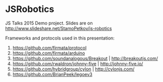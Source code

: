 # JSRobotics
JS Talks 2015 Demo project. Slides are on http://www.slideshare.net/StamoPetkov/js-robotics

Frameworks and protocols used in this presentation:

1. https://github.com/firmata/protocol
2. https://github.com/firmata/arduino
3. https://github.com/soundanalogous/Breakout |  http://breakoutjs.com/
4. https://github.com/rwaldron/johnny-five | http://johnny-five.io/
5. https://github.com/hybridgroup/cylon  | http://cylonjs.com/
6. https://github.com/BrianPeek/legoev3
